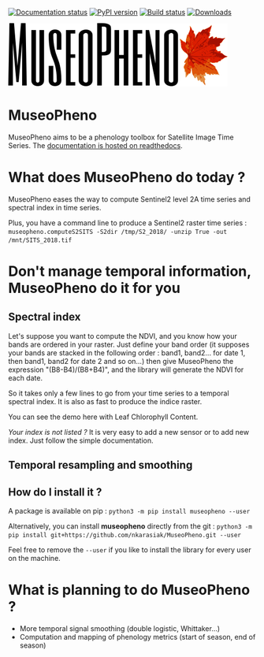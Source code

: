 [![Documentation status](https://readthedocs.org/projects/museopheno/badge/?version=latest)](https://museopheno.readthedocs.io/en/latest/?badge=latest)
[![PyPI version](https://badge.fury.io/py/museopheno.svg)](https://badge.fury.io/py/museopheno)
[![Build status](https://api.travis-ci.org/nkarasiak/MuseoPheno.svg?branch=master)](https://travis-ci.org/nkarasiak/MuseoPheno)
[![Downloads](https://pepy.tech/badge/museopheno)](https://pepy.tech/project/museopheno)


![MuseoPheno logo](https://github.com/nkarasiak/MuseoPheno/raw/master/metadata/MuseoPheno_logo_128.png)

# MuseoPheno

MuseoPheno aims to be a phenology toolbox for Satellite Image Time Series.
The [documentation is hosted on readthedocs](https://museopheno.readthedocs.org/).

# What does MuseoPheno do today ?

MuseoPheno eases the way to compute Sentinel2 level 2A time series and spectral index in time series.

Plus, you have a command line to produce a Sentinel2 raster time series :
`museopheno.computeS2SITS -S2dir /tmp/S2_2018/ -unzip True -out /mnt/SITS_2018.tif`

# Don't manage temporal information, MuseoPheno do it for you

## Spectral index

Let's suppose you want to compute the NDVI, and you know how your bands are ordered in your raster.
Just define your band order (it supposes your bands are stacked in the following order : band1, band2... for date 1, then band1, band2 for date 2 and so on...)
then give MuseoPheno the expression "(B8-B4)/(B8+B4)", and the library will generate the NDVI for each date.

So it takes only a few lines to go from your time series to a temporal spectral index. It is also as fast to produce the indice raster.

You can see the demo here with Leaf Chlorophyll Content.

*Your index is not listed ?* It is very easy to add a new sensor or to add new index. Just follow the simple documentation.

## Temporal resampling and smoothing



## How do I install it ?
A package is available on pip :
`python3 -m pip install museopheno --user`

Alternatively, you can install **museopheno** directly from the git :
`python3 -m pip install git+https://github.com/nkarasiak/MuseoPheno.git --user`

Feel free to remove the `--user` if you like to install the library for every user on the machine.

# What is planning to do MuseoPheno ?

- More temporal signal smoothing (double logistic, Whittaker...)
- Computation and mapping of phenology metrics (start of season, end of season)
